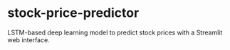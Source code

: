 # stock-price-predictor
LSTM-based deep learning model to predict stock prices with a Streamlit web interface.
